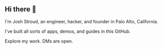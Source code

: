 ## Hi there 👋

I'm Josh Stroud, an engineer, hacker, and founder in Palo Alto, California. 

I've built all sorts of apps, demos, and guides in this GitHub.

Explore my work. DMs are open.
<!--
**joshagilend/joshagilend** is a ✨ _special_ ✨ repository because its `README.md` (this file) appears on your GitHub profile.

Here are some ideas to get you started:

- 🔭 I’m currently working on ...
- 🌱 I’m currently learning ...
- 👯 I’m looking to collaborate on ...
- 🤔 I’m looking for help with ...
- 💬 Ask me about ...
- 📫 How to reach me: ...
- 😄 Pronouns: ...
- ⚡ Fun fact: ...
-->
